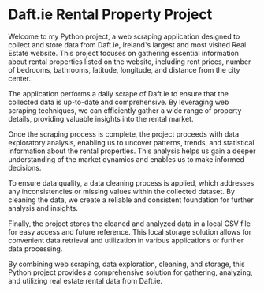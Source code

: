 # Daft.ie Rental Property Project

Welcome to my Python project, a web scraping application designed to collect and store data from Daft.ie, Ireland's largest and most visited Real Estate website. This project focuses on gathering essential information about rental properties listed on the website, including rent prices, number of bedrooms, bathrooms, latitude, longitude, and distance from the city center.

The application performs a daily scrape of Daft.ie to ensure that the collected data is up-to-date and comprehensive. By leveraging web scraping techniques, we can efficiently gather a wide range of property details, providing valuable insights into the rental market.

Once the scraping process is complete, the project proceeds with data exploratory analysis, enabling us to uncover patterns, trends, and statistical information about the rental properties. This analysis helps us gain a deeper understanding of the market dynamics and enables us to make informed decisions.

To ensure data quality, a data cleaning process is applied, which addresses any inconsistencies or missing values within the collected dataset. By cleaning the data, we create a reliable and consistent foundation for further analysis and insights.

Finally, the project stores the cleaned and analyzed data in a local CSV file for easy access and future reference. This local storage solution allows for convenient data retrieval and utilization in various applications or further data processing.

By combining web scraping, data exploration, cleaning, and storage, this Python project provides a comprehensive solution for gathering, analyzing, and utilizing real estate rental data from Daft.ie.
